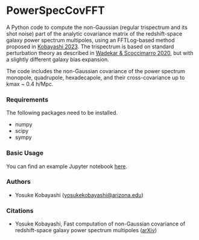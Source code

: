 # PowerSpecCovFFT
A Python code to compute the non-Gaussian (regular trispectrum and its shot noise) part of the analytic covariance matrix of the redshift-space galaxy power spectrum multipoles, using an FFTLog-based method proposed in [Kobayashi 2023](https://arxiv.org/abs/2308.08593). The trispectrum is based on standard perturbation theory as described in [Wadekar & Scoccimarro 2020](https://arxiv.org/abs/1910.02914), but with a slightly different galaxy bias expansion. 

The code includes the non-Gaussian covariance of the power spectrum monopole, quadrupole, hexadecapole, and their cross-covariance up to kmax ~ 0.4 h/Mpc.   

### Requirements

The following packages need to be installed.

- numpy
- scipy
- sympy

### Basic Usage

You can find an example Jupyter notebook [here](example/cov_non-gauss.ipynb). 

### Authors

- Yosuke Kobayashi (yosukekobayashi@arizona.edu)

### Citations

- Yosuke Kobayashi, Fast computation of non-Gaussian covariance of redshift-space galaxy power spectrum multipoles ([arXiv](https://arxiv.org/abs/2308.08593)) 

